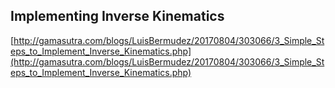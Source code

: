 ## Implementing Inverse Kinematics
  
  [http://gamasutra.com/blogs/LuisBermudez/20170804/303066/3_Simple_Steps_to_Implement_Inverse_Kinematics.php](http://gamasutra.com/blogs/LuisBermudez/20170804/303066/3_Simple_Steps_to_Implement_Inverse_Kinematics.php)